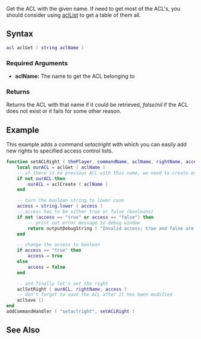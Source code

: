 Get the ACL with the given name. If need to get most of the ACL's, you should consider using [aclList](/docs/acllist.md "wikilink") to get a table of them all.

Syntax
------

``` lua
acl aclGet ( string aclName )
```

### Required Arguments

-   **aclName:** The name to get the ACL belonging to

### Returns

Returns the ACL with that name if it could be retrieved, *false*/*nil* if the ACL does not exist or it fails for some other reason.

Example
-------

This example adds a command *setaclright* with which you can easily add new rights to specified access control lists.

``` lua
function setACLRight ( thePlayer, commandName, aclName, rightName, access )
    local ourACL = aclGet ( aclName )
    -- if there is no previous ACL with this name, we need to create one
    if not ourACL then
        ourACL = aclCreate ( aclName )
    end

    -- turn the boolean string to lower case
    access = string.lower ( access )
    -- access has to be either true or false (booleans)
    if not (access == "true" or access == "false") then
        -- print out error message to debug window
        return outputDebugString ( "Invalid access; true and false are only accepted", 1 )
    end

    -- change the access to boolean
    if access == "true" then
        access = true
    else 
        access = false
    end

    -- and finally let's set the right
    aclSetRight ( ourACL, rightName, access )
    -- don't forget to save the ACL after it has been modified
    aclSave ()
end
addCommandHandler ( "setaclright", setACLRight )
```

See Also
--------
